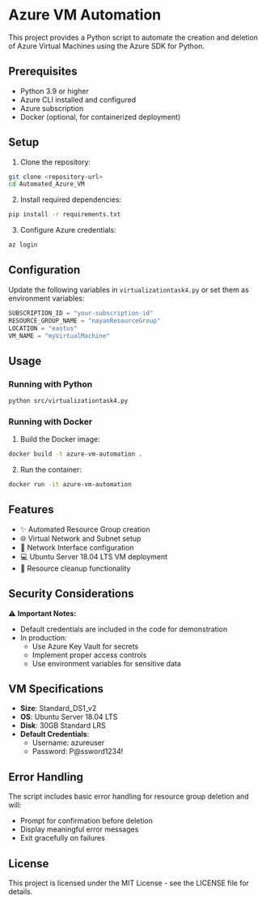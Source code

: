 # Azure VM Automation

This project provides a Python script to automate the creation and deletion of Azure Virtual Machines using the Azure SDK for Python.

## Prerequisites

- Python 3.9 or higher
- Azure CLI installed and configured
- Azure subscription
- Docker (optional, for containerized deployment)

## Setup

1. Clone the repository:
```bash
git clone <repository-url>
cd Automated_Azure_VM
```

2. Install required dependencies:
```bash
pip install -r requirements.txt
```

3. Configure Azure credentials:
```bash
az login
```

## Configuration

Update the following variables in `virtualizationtask4.py` or set them as environment variables:

```python
SUBSCRIPTION_ID = "your-subscription-id"
RESOURCE_GROUP_NAME = "nayanResourceGroup"
LOCATION = "eastus"
VM_NAME = "myVirtualMachine"
```

## Usage

### Running with Python

```bash
python src/virtualizationtask4.py
```

### Running with Docker

1. Build the Docker image:
```bash
docker build -t azure-vm-automation .
```

2. Run the container:
```bash
docker run -it azure-vm-automation
```

## Features

- ✨ Automated Resource Group creation
- 🌐 Virtual Network and Subnet setup
- 🔌 Network Interface configuration
- 💻 Ubuntu Server 18.04 LTS VM deployment
- 🧹 Resource cleanup functionality


## Security Considerations

⚠️ **Important Notes:**
- Default credentials are included in the code for demonstration
- In production:
  - Use Azure Key Vault for secrets
  - Implement proper access controls
  - Use environment variables for sensitive data

## VM Specifications

- **Size**: Standard_DS1_v2
- **OS**: Ubuntu Server 18.04 LTS
- **Disk**: 30GB Standard LRS
- **Default Credentials**:
  - Username: azureuser
  - Password: P@ssword1234!

## Error Handling

The script includes basic error handling for resource group deletion and will:
- Prompt for confirmation before deletion
- Display meaningful error messages
- Exit gracefully on failures


## License

This project is licensed under the MIT License - see the LICENSE file for details.